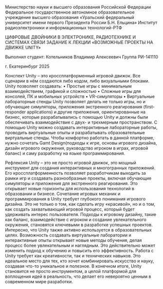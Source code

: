 Министерство науки и высшего образования Российской Федерации
Федеральное государственное автономное образовательное учреждение высшего образования «Уральский федеральный университет имени первого Президента России Б.Н. Ельцина»
Институт радиоэлектроники и информационных технологий-РТФ








ЦИФРОВЫЕ ДВОЙНИКИ В ЭЛЕКТРОНИКЕ, РАДИОТЕХНИКЕ И СИСТЕМАХ СВЯЗИ
ЗАДАНИЕ К ЛЕКЦИИ
 «ВОЗМОЖНЫЕ ПРОЕКТЫ НА ДВИЖКЕ UNITY»







Выполнил студент:
Котельников Владимир Алексеевич
Группа РИ-141110






г. Екатеринбург
2025 

Конспект
Unity – это кроссплатформенный игровой движок. Все сценарии в нём создаются либо кодом, либо визуальными блоками.
Unity позволяет создавать:
•	Простые игры с минимальным взаимодействием, графикой и сложностью
•	Сложные игры для консолей, ПК и мобильных устройств
•	VR-симуляторы
•	Виртуальные лабораторные стенды
Unity позволяет делать не только игры, но и обучающие симуляторы, приложения экстренного реагирования (first-responder applications) и другие приложения, ориентированные на бизнес, которые разрабатывались с помощью Unity и должны были обеспечивать взаимодействие с двух- и трехмерным пространством. С помощью Unity можно создавать интерактивные лабораторные работы, проводить виртуальные опыты и разрабатывать образовательные виртуальные стенды.
Чтобы комфортно работать в данной платформе, нужно сочетать Gamt Design(подходы к игре, основы игрового дизайна, дизайн игрового окружения, руководство игроком в играх, игровой баланс) и саму разработку на языке программирования.








Рефлексия
Unity – это не просто игровой движок, это мощный инструмент для создания интерактивных и многогранных приложений. Его кроссплатформенность позволяет разработчикам выходить за рамки игр и создавать разнообразные проекты, включая обучающие симуляторы и приложения для экстренного реагирования. Это открывает новые горизонты для использования технологий в образовании и бизнесе.
Сочетание игровых механик и программирования в Unity требует глубокого понимания игрового дизайна. Это не только о том, как сделать игру «красивой», но и о том, как создать захватывающий игровой процесс, который будет удерживать интерес пользователя. Подходы к игровому дизайну, такие как баланс, взаимодействие с игроком и создание увлекательного окружения, становятся ключевыми в разработке успешных проектов.
Интересно, что Unity также активно используется в образовательных целях. Возможность создавать виртуальные лаборатории и интерактивные опыты открывает новые методы обучения, делая процесс более увлекательным и наглядным. Это действительно может изменить подход к обучению и повысить его эффективность.
Работа с Unity требует как креативности, так и технических навыков. Это идеальное место для тех, кто хочет комбинировать искусство и науку, создавая что-то уникальное и полезное. В конечном итоге, Unity становится не просто инструментом, а целой платформой для воплощения идей в реальность, что делает его невероятно ценным в современном мире разработки.

